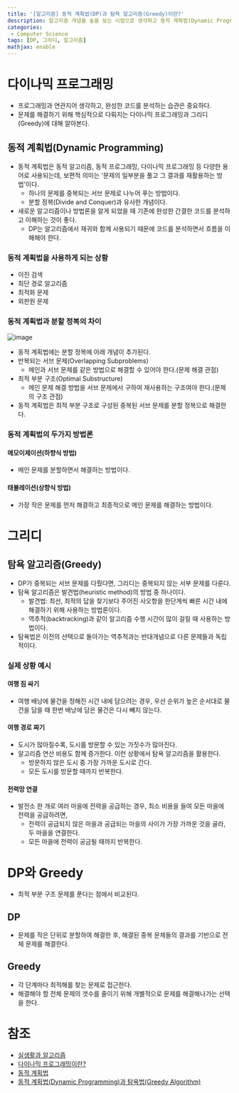 ```yaml
---
title: '[알고리즘] 동적 계획법(DP)과 탐욕 알고리즘(Greedy)이란?'
description: 알고리즘 개념을 숲을 보는 시점으로 생각하고 동적 계획법(Dynamic Programming)과 탐욕 알고리즘(Greedy)에 대한 개념
categories:
 - Computer Science
tags: [DP, 그리디, 알고리즘]
mathjax: enable
---
```


# 다이나믹 프로그래밍
- 프로그래밍과 연관지어 생각하고, 완성한 코드를 분석하는 습관은 중요하다.
- 문제를 해결하기 위해 핵심적으로 다뤄지는 다이나믹 프로그래밍과 그리디(Greedy)에 대해 알아본다.

## 동적 계획법(Dynamic Programming)
- 동적 계획법은 동적 알고리즘, 동적 프로그래밍, 다이나믹 프로그래밍 등 다양한 용어로 사용되는데, 보편적 의미는 '문제의 일부분을 풀고 그 결과를 재활용하는 방법'이다.
    - 하나의 문제를 중복되는 서브 문제로 나누어 푸는 방법이다.
    - 분할 정복(Divide and Conquer)과 유사한 개념이다.
- 새로운 알고리즘이나 방법론을 알게 되었을 때 기존에 완성한 간결한 코드를 분석하고 이해하는 것이 좋다.
    - DP는 알고리즘에서 재귀와 함께 사용되기 때문에 코드를 분석하면서 흐름을 이해해야 한다.

### 동적 계획법을 사용하게 되는 상황
- 이진 검색
- 최단 경로 알고리즘
- 최적화 문제
- 외판원 문제

### 동적 계획법과 분할 정복의 차이

![image](https://user-images.githubusercontent.com/79494088/144749700-8e01224a-afcf-4ecc-aa4a-d8ed77023c76.png)

- 동적 계획법에는 분할 정복에 아래 개념이 추가된다.
- 반복되는 서브 문제(Overlapping Subproblems)
    - 메인과 서브 문제를 같은 방법으로 해결할 수 있어야 한다.(문제 해결 관점)
- 최적 부분 구조(Optimal Substructure)
    - 메인 문제 해결 방법을 서브 문제에서 구하여 재사용하는 구조여야 한다.(문제의 구조 관점)
- 동적 계획법은 최적 부분 구조로 구성된 중복된 서브 문제를 분할 정복으로 해결한다.

### 동적 계획법의 두가지 방법론

#### 메모이제이션(하향식 방법)
- 메인 문제를 분할하면서 해결하는 방법이다.

#### 태뷸레이션(상향식 방법)
- 가장 작은 문제를 먼저 해결하고 최종적으로 메인 문제를 해결하는 방법이다.

# 그리디

## 탐욕 알고리즘(Greedy)
- DP가 중복되는 서브 문제를 다뤘다면, 그리디는 중복되지 않는 서부 문제를 다룬다.
- 탐욕 알고리즘은 발견법(heuristic method)의 방법 중 하나이다.
    - 발견법: 최선, 최적의 답을 찾기보다 주어진 사오항을 한단계씩 빠른 시간 내에 해결하기 위해 사용하는 방법론이다.
    - 역추적(backtracking)과 같이 알고리즘 수행 시간이 많이 걸릴 때 사용하는 방법이다.
- 탐욕법은 이전의 선택으로 돌아가는 역추적과는 반대개념으로 다른 문제들과 독립적이다.

### 실제 상황 예시

#### 여행 짐 싸기
- 여행 배낭에 물건을 정해진 시간 내에 담으려는 경우, 우선 순위가 높은 순서대로 물건을 담을 때 한번 배낭에 담은 물건은 다시 빼지 않는다.

#### 여행 경로 짜기
- 도시가 많아질수록, 도시를 방문할 수 있는 가짓수가 많아진다.
- 알고리즘 연산 비용도 함께 증가한다. 이런 상황에서 탐욕 알고리즘을 활용한다.
    - 방문하지 않은 도시 중 가장 가까운 도시로 간다.
    - 모든 도시를 방문할 때까지 반복한다.

#### 전력망 연결
- 발전소 한 개로 여러 마을에 전력을 공급하는 경우, 최소 비용을 들여 모든 마을에 전력을 공급하려면,
    - 전력이 공급되지 않은 마을과 공급되는 마을의 사이가 가장 가까운 것을 골라, 두 마을을 연결한다.
    - 모든 마을에 전력이 공금될 때까지 반복한다.

# DP와 Greedy
- 최적 부분 구조 문제를 푼다는 점에서 비교된다.

## DP
- 문제를 작은 단위로 분할하여 해결한 후, 해결된 중복 문제들의 결과를 기반으로 전체 문제를 해결한다.

## Greedy
- 각 단계마다 최적해를 찾는 문제로 접근한다.
- 해결해야 할 전체 문제의 갯수를 줄이기 위해 개별적으로 문제를 해결해나가는 선택을 한다.

# 참조

- [실생활과 알고리즘](https://youtu.be/kM9ASKAni_s)
- [다이나믹 프로그래밍이란?](https://youtu.be/2RwlzBDhGh4)
- [동적 계획법](https://namu.wiki/w/동적%20계획법)
- [동적 계획법(Dynamic Programming)과 탐욕법(Greedy Algorithm)](https://velog.io/@cyranocoding/동적-계획법Dynamic-Programming과-탐욕법Greedy-Algorithm-3yjyoohia5#:~:text=com%2Fgreedy.php-,Greedy%20Algorithms(탐욕법%2C%20탐욕%20알고리즘),하는%20문제%20해결%20방식이다.)